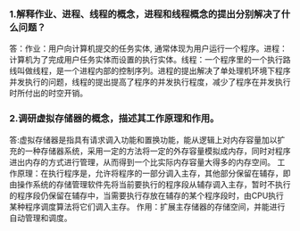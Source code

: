 ### 1.解释作业、进程、线程的概念，进程和线程概念的提出分别解决了什么问题？
答：作业：用户向计算机提交的任务实体, 通常体现为用户运行一个程序。进程：计算机为了完成用户任务实体而设置的执行实体。线程：一个程序里的一个执行路线叫做线程，是一个进程内部的控制序列。进程的提出解决了单处理机环境下程序并发执行的问题，线程的提出提高了程序的并发执行程度，减少了程序在并发执行时所付出的时空开销。
### 2.调研虚拟存储器的概念，描述其工作原理和作用。
答:虚拟存储器是指具有请求调入功能和置换功能，能从逻辑上对内存容量加以扩充的一种存储器系统，采用一定的方法将一定的外存容量模拟成内存，同时对程序进出内存的方式进行管理，从而得到一个比实际内存容量大得多的内存空间。
   工作原理：在执行程序是，允许将程序的一部分调入主存，其他部分保留在辅存，即由操作系统的存储管理软件先将当前要执行的程序段从辅存调入主存，暂时不执行的程序段仍保留在辅存中，当需要执行存放在辅存的某个程序段时，由CPU执行某种程序调度算法将它们调入主存。
   作用：扩展主存储器的存储空间，并能进行自动管理和调度。
